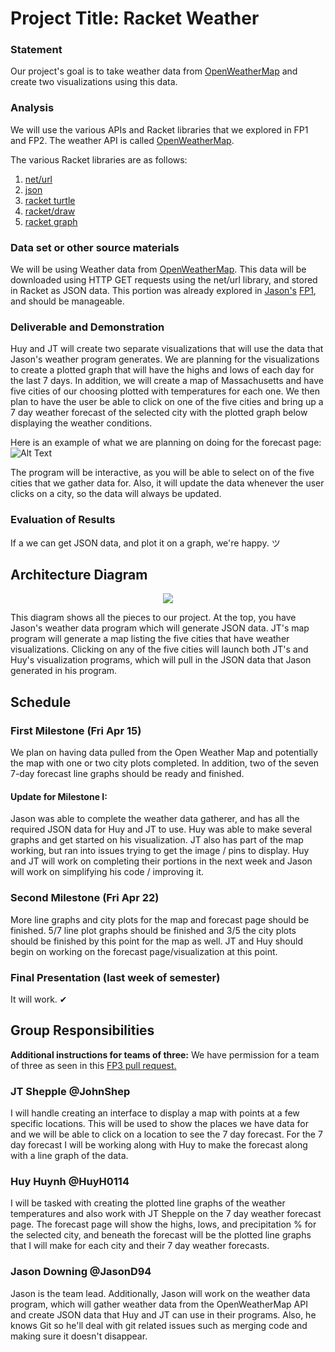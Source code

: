 # Project Title: Racket Weather

### Statement
Our project's goal is to take weather data from [OpenWeatherMap](http://openweathermap.org/) and create two visualizations using this data.

### Analysis
We will use the various APIs and Racket libraries that we explored in FP1 and FP2. The weather API is called [OpenWeatherMap](http://openweathermap.org/).

The various Racket libraries are as follows:

1. [net/url](https://docs.racket-lang.org/net/url.html)
2. [json](https://docs.racket-lang.org/json/)
3. [racket turtle](https://docs.racket-lang.org/racket_turtle/index.html)
4. [racket/draw](https://docs.racket-lang.org/draw/index.html)
5. [racket graph](https://stchang.github.io/graph/graph.html)

### Data set or other source materials
We will be using Weather data from [OpenWeatherMap](http://openweathermap.org/). This data will be downloaded using HTTP GET requests using the net/url library, and stored in Racket as JSON data. This portion was already explored in [Jason's](https://github.com/JasonD94) [FP1](https://github.com/JasonD94/FP1), and should be manageable.

### Deliverable and Demonstration
Huy and JT will create two separate visualizations that will use the data that Jason's weather program generates. We are planning for the visualizations to create a plotted graph that will have the highs and lows of each day for the last 7 days. In addition, we will create a map of Massachusetts and have five cities of our choosing plotted with temperatures for each one. We then plan to have the user be able to click on one of the five cities and bring up a 7 day weather forecast of the selected city with the plotted graph below displaying the weather conditions.

Here is an example of what we are planning on doing for the forecast page: ![Alt Text](https://github.com/oplS16projects/Racket-Weather/blob/master/Example.png)

The program will be interactive, as you will be able to select on of the five cities that we gather data for. Also, it will update the data whenever the user clicks on a city, so the data will always be updated.

### Evaluation of Results
If a we can get JSON data, and plot it on a graph, we're happy. ツ

## Architecture Diagram
<p align="center">
	<img src="https://github.com/oplS16projects/Racket-Weather/blob/master/Diagram.png">
<p>

This diagram shows all the pieces to our project. At the top, you have Jason's weather data program which will generate JSON data. JT's map program will generate a map listing the five cities that have weather visualizations. Clicking on any of the five cities will launch both JT's and Huy's visualization programs, which will pull in the JSON data that Jason generated in his program.

## Schedule

### First Milestone (Fri Apr 15)
We plan on having data pulled from the Open Weather Map and potentially the map with one or two city plots completed. In addition, two of the seven 7-day forecast line graphs should be ready and finished.

#### Update for Milestone I:
Jason was able to complete the weather data gatherer, and has all the required JSON data for Huy and JT to use. Huy was able to make several graphs and get started on his visualization. JT also has part of the map working, but ran into issues trying to get the image / pins to display. Huy and JT will work on completing their portions in the next week and Jason will work on simplifying his code / improving it.

### Second Milestone (Fri Apr 22)
More line graphs and city plots for the map and forecast page should be finished. 5/7 line plot graphs should be finished and 3/5 the city plots should be finished by this point for the map as well. JT and Huy should begin on working on the forecast page/visualization at this point.

### Final Presentation (last week of semester)
It will work. ✔

## Group Responsibilities

**Additional instructions for teams of three:**
We have permission for a team of three as seen in this [FP3 pull request.](https://github.com/oplS16projects/FP3/pull/12)

### JT Shepple @JohnShep
I will handle creating an interface to display a map with points at a few specific locations. This will be used to show the places we have data for and we will be able to click on a location to see the 7 day forecast. For the 7 day forecast I will be working along with Huy to make the forecast along with a line graph of the data.

### Huy Huynh @HuyH0114
I will be tasked with creating the plotted line graphs of the weather temperatures and also work with JT Shepple on the 7 day weather forecast page. The forecast page will show the highs, lows, and precipitation % for the selected city, and beneath the forecast will be the plotted line graphs that I will make for each city and their 7 day weather forecasts.

### Jason Downing @JasonD94
Jason is the team lead. Additionally, Jason will work on the weather data program, which will gather weather data from the OpenWeatherMap API and create JSON data that Huy and JT can use in their programs. Also, he knows Git so he'll deal with git related issues such as merging code and making sure it doesn't disappear.

